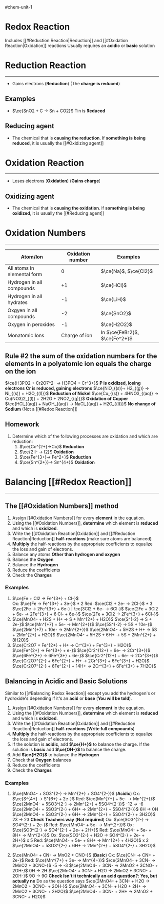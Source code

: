#chem-unit-1 
# Redox Reaction
Includes [[#Reduction Reaction|Reduction]] and [[#Oxidation Reaction|Oxidation]] reactions
Usually requires an **acidic** or **basic** solution
# Reduction Reaction 
---
- Gains electrons (**Reduction**) (The **charge is reduced**)
## Examples
- $\ce{SnO2 + C -> Sn + CO2}$ Tin is **Reduced**
## Reducing agent
- The chemical that is **causing the reduction**. If **something is being reduced**, it is usually the [[#Oxidizing agent]]
# Oxidation Reaction
---
- Loses electrons (**Oxidation**) (**Gains charge**)
## Oxidizing agent
- The chemical that is **causing the oxidation**. If **something is being oxidized**, it is usually the [[#Reducing agent]] 
# Oxidation Numbers
---
| Atom/Ion                    | Oxidation number | Examples                        |
| --------------------------- | ---------------- | ------------------------------- |
| All atoms in elemental form | 0                | $\ce{Na}$, $\ce{Cl2}$           |
| Hydrogen in all compounds   | +1               | $\ce{HCl}$                      |
| Hydrogen in all hydrates    | -1               | $\ce{LiH}$                      |
| Oxgyen in all compounds     | -2               | $\ce{SnO2}$                     |
| Oxygen in peroxides         | -1               | $\ce{H2O2}$                     |
| Monatomic Ions              | Charge of ion    | In $\ce{FeBr2}$, $\ce{Fe^2+}$ |

## Rule #2  the sum of the oxidation numbers for the elements in a polyatomic ion equals the charge on the ion
$\ce{H3PO2 + Cr2O7^2- -> H3PO4 + Cr^3+}$
**P is oxidized, losing electrons**
**Cr is reduced, gaining electrons**
$\ce{NiO_{(s)}+ H2_{(g)} -> Ni_{(s)} + H2O_{(l)}}$ **Reduction of Nickel**
$\ce{Cu_{(s)} + 4HNO3_{(aq)} -> Cu(NO3)2_{(l)} + 2H2O + 2NO2_{(g)}}$ **Oxidation of Copper**
$\ce{HCl_{(aq)} + NaOH_{(aq)} -> NaCl_{(aq)} + H2O_{(l)}}$ **No change of Sodium** (Not a [[#Redox Reaction]])
## Homework
1. Determine which of the following processes are oxidation and which are reduction:
	1. $\ce{Co^{2+}->Co}$  **Reduction**
	2. $\ce{2 I- -> I2}$ **Oxidation**
	3. $\ce{Fe^{3+}-> Fe^2+}$ **Reduction**
	4. $\ce{Sn^{2+}}-> Sn^{4+}$ **Oxidation**

# Balancing [[#Redox Reaction]]
---	
## The [[#Oxidation Numbers]] method
1. Assign [[#Oxidation Numbers]] for every **element** in the equation.
2. Using the [[#Oxidation Numbers]], **determine** which element is **reduced** and which is **oxidized**.
3. Write the [[#Oxidation Reaction|Oxidation]] and [[#Reduction Reaction|Reduction]] **half-reactions** (make sure atoms are balanced)
4. **Multiply** the half-reactions by the appropriate coefficients to equalize the loss and gain of electrons.
5. Balance any atoms **Other than hydrogen and oxygen**
6. Balance the **Oxygen**
7. Balance the **Hydrogen**
8. Reduce the coefficients
9. Check the **Charges**
### Examples
1. $\ce{Fe + Cl2 -> Fe^{3+} + Cl-}$  
Ox: $\ce{Fe -> Fe^{3+} + 3e-}$ \* 2
Red: $\ce{Cl2 + 2e- -> 2Cl-}$  \* 3
$\ce{2Fe -> 2Fe^{3+} + 6e-} | \ce{3Cl2 + 6e- -> 6Cl-}$
$\ce{2Fe + 3Cl2 + 6e- -> 2Fe^{3+} + 6 Cl- + 6e-}$
$\ce{2Fe + 3Cl2 -> 2Fe^{3+} + 6Cl-}$
2. $\ce{MnO4- + H2S + H+ -> S + Mn^{2+} + H2O}$
$\ce{S^{-2} -> S + 2e-}$
$\ce{Mn^{+7} + 5e- -> Mn^{2+}}$
$\ce{5S^{-2} -> 5S + 10e-}$
$\ce{2Mn^{+7} + 10e- -> 2Mn^{2+}}$ 
$\ce{2MnO4- + 5H2S + H+ -> 5S + 2Mn^{2+} + H2O}$
$\ce{2MnO4- + 5H2S + 6H+ -> 5S + 2Mn^{2+} + 8H2O}$
3. $\ce{Cr2O7 + Fe^{2+} + H+ -> Cr^{3+} + Fe^{3+} + H2O}$
$\ce{Fe^{2+} -> Fe^{3+} + e-}$
$\ce{Cr2^{12+} + 6e- -> 2Cr^{3+}}$
$\ce{6Fe^{2+} -> 6Fe^{3+} + 6e-}$
$\ce{Cr2^{12+} + 6e- -> 2Cr^{3+}}$
$\ce{Cr2O7^{2-} + 6Fe^{2+} + H+ -> 2Cr^{3+} + 6Fe^{3+} + H2O}$
$\ce{Cr2O7^{2-} + 6Fe^{2+} + 14H+ -> 2Cr^{3+} + 6Fe^{3+} + 7H2O}$
## Balancing in Acidic and Basic Solutions
Similar to [[#Balancing Redox Reaction]] except you add the hydrogen's or hydroxide's depending if it's an **acid** or **base** (**You will be told**).
1. Assign [[#Oxidation Numbers]] for every **element** in the equation.
2. Using the [[#Oxidation Numbers]], **determine** which element is **reduced** and which is **oxidized**.
3. Write the [[#Oxidation Reaction|Oxidation]] and [[#Reduction Reaction|Reduction]] **half-reactions** (**Write full compounds**)
4. **Multiply** the half-reactions by the appropriate coefficients to equalize the loss and gain of electrons.
5. If the solution is **acidic**, add **$\ce{H+}$** to balance the charge. If the solution is **basic** add **$\ce{OH-}$** to balance the charge.
6. Add **$\ce{H2O}$** to balance the **Hydrogen**
7. Check that **Oxygen** balances
8. Reduce the coefficients
9. Check the **Charges**
### Examples
1. $\ce{MnO4- + SO3^{2-} -> Mn^{2+} + SO4^{2-}}$ (**Acidic**)
Ox: $\ce{S^{4+} -> S^{6+} + 2e-}$ 
Red: $\ce{Mn^{7+} + 5e- -> Mn^{2+}}$
$\ce{2MnO4- + 5SO3^{2-} -> 2Mn^{2+} + 5SO4^{2-}}$
-12 -> -6
$\ce{2MnO4- + 5SO3^{2-} + 6H+ -> 2Mn^{2+} + 5SO4^{2-}}$
6H -> 0H
$\ce{2MnO4- + 5SO3^{2-} + 6H+ -> 2Mn^{2+} + 5SO4^{2-} + 3H2O}$
23 -> 23 **Check**
**Teachers way** (**Not required**)
Ox: $\ce{SO3^{2-} -> SO4^{2-} + 2e-}$
Red: $\ce{MnO4- + 5e- -> Mn^{2+}}$
Ox: $\ce{SO3^{2-} -> SO4^{2-} + 2e- + 2H+}$
Red: $\ce{MnO4- + 5e- + 8H+ -> Mn^{2+}}$
Ox: $\ce{SO3^{2-} + H2O -> SO4^{2-} + 2e- + 2H+}$ x 5
Red: $\ce{MnO4- + 5e- + 8H+ -> Mn^{2+} + 4H2O}$ x 2
$\ce{2MnO4- + 5SO3^{2-} + 6H+ -> 2Mn^{2+} + 5SO4^{2-} + 3H2O}$


2. $\ce{MnO4- + CN- -> MnO2 + CNO-}$ (**Basic**)
Ox: $\ce{CN- -> CN+ + 2e-}$
Red: $\ce{Mn^{7+} + 3e- -> Mn^{4+}}$
$\ce{2MnO4- + 3CN- -> 2MnO2 + 3CNO-}$
-5 -> -3
$\ce{2MnO4- + 3CN- -> 2MnO2 + 3CNO- + 2OH-}$
0H -> 2H
$\ce{2MnO4- + 3CN- + H2O -> 2MnO2 + 3CNO- + 2OH-}$
9O -> 9O **Check**
**Isn't it technically an acid question?**: **Yes, but actually no** Do as the question says
$\ce{2MnO4- + 3CN- + H2O -> 2MnO2 + 3CNO- + 2OH-}$
$\ce{2MnO4- + 3CN- + H2O + 2H+ -> 2MnO2 + 3CNO- + 2H2O}$
$\ce{2MnO4- + 3CN- + 2H+ -> 2MnO2 + 3CNO- + H2O}$